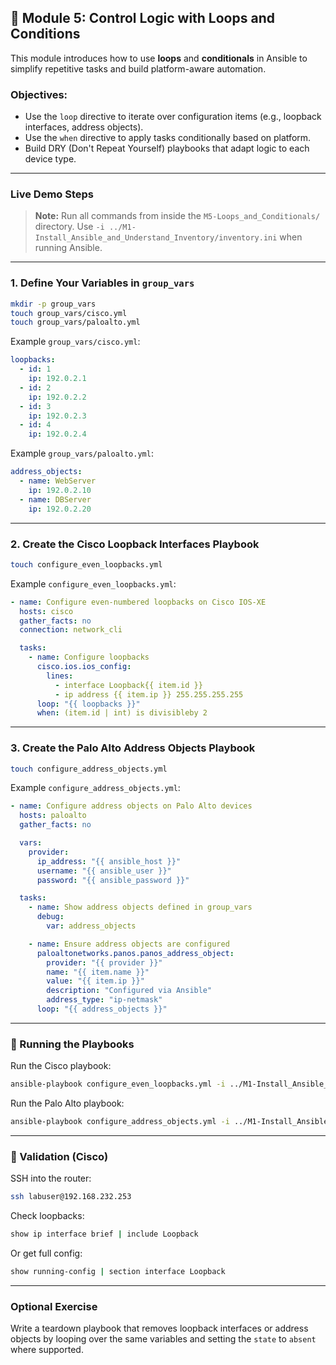 ## 🔁 Module 5: Control Logic with Loops and Conditions

This module introduces how to use **loops** and **conditionals** in Ansible to simplify repetitive tasks and build platform-aware automation.

### Objectives:
- Use the `loop` directive to iterate over configuration items (e.g., loopback interfaces, address objects).
- Use the `when` directive to apply tasks conditionally based on platform.
- Build DRY (Don't Repeat Yourself) playbooks that adapt logic to each device type.

---

### Live Demo Steps
> **Note:** Run all commands from inside the `M5-Loops_and_Conditionals/` directory. Use `-i ../M1-Install_Ansible_and_Understand_Inventory/inventory.ini` when running Ansible.

---

### 1. Define Your Variables in `group_vars`

```bash
mkdir -p group_vars
touch group_vars/cisco.yml
touch group_vars/paloalto.yml
```

Example `group_vars/cisco.yml`:

```yaml
loopbacks:
  - id: 1
    ip: 192.0.2.1
  - id: 2
    ip: 192.0.2.2
  - id: 3
    ip: 192.0.2.3
  - id: 4
    ip: 192.0.2.4
```

Example `group_vars/paloalto.yml`:

```yaml
address_objects:
  - name: WebServer
    ip: 192.0.2.10
  - name: DBServer
    ip: 192.0.2.20
```

---

### 2. Create the Cisco Loopback Interfaces Playbook

```bash
touch configure_even_loopbacks.yml
```

Example `configure_even_loopbacks.yml`:

```yaml
- name: Configure even-numbered loopbacks on Cisco IOS-XE
  hosts: cisco
  gather_facts: no
  connection: network_cli

  tasks:
    - name: Configure loopbacks
      cisco.ios.ios_config:
        lines:
          - interface Loopback{{ item.id }}
          - ip address {{ item.ip }} 255.255.255.255
      loop: "{{ loopbacks }}"
      when: (item.id | int) is divisibleby 2
```

---

### 3. Create the Palo Alto Address Objects Playbook

```bash
touch configure_address_objects.yml
```

Example `configure_address_objects.yml`:

```yaml
- name: Configure address objects on Palo Alto devices
  hosts: paloalto
  gather_facts: no

  vars:
    provider:
      ip_address: "{{ ansible_host }}"
      username: "{{ ansible_user }}"
      password: "{{ ansible_password }}"

  tasks:
    - name: Show address objects defined in group_vars
      debug:
        var: address_objects

    - name: Ensure address objects are configured
      paloaltonetworks.panos.panos_address_object:
        provider: "{{ provider }}"
        name: "{{ item.name }}"
        value: "{{ item.ip }}"
        description: "Configured via Ansible"
        address_type: "ip-netmask"
      loop: "{{ address_objects }}"
```

---

### 🔧 Running the Playbooks

Run the Cisco playbook:

```bash
ansible-playbook configure_even_loopbacks.yml -i ../M1-Install_Ansible_and_Understand_Inventory/inventory.ini
```

Run the Palo Alto playbook:

```bash
ansible-playbook configure_address_objects.yml -i ../M1-Install_Ansible_and_Understand_Inventory/inventory.ini
```

---

### 🔎 Validation (Cisco)

SSH into the router:

```bash
ssh labuser@192.168.232.253
```

Check loopbacks:

```bash
show ip interface brief | include Loopback
```

Or get full config:

```bash
show running-config | section interface Loopback
```

---

### Optional Exercise

Write a teardown playbook that removes loopback interfaces or address objects by looping over the same variables and setting the `state` to `absent` where supported.
